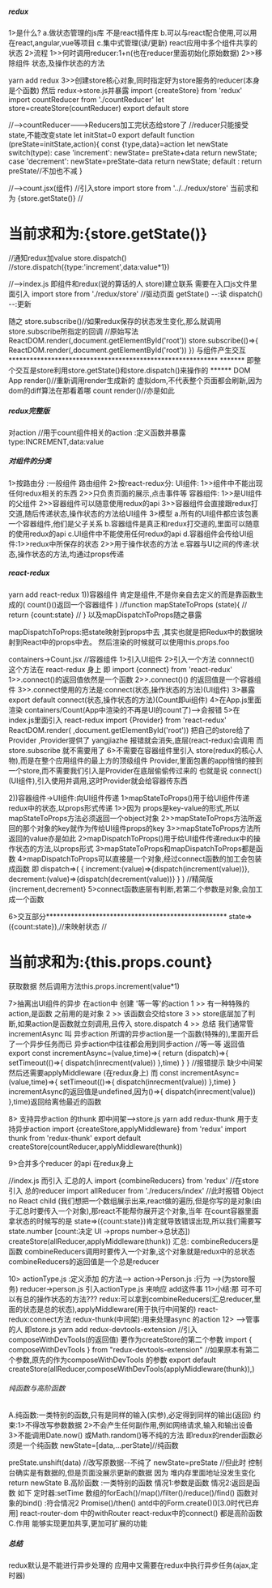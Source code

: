 ##### redux
1>是什么?
  a.做状态管理的js库 不是react插件库
  b.可以与react配合使用,可以用在react,angular,vue等项目
  c.集中式管理(读/更新) react应用中多个组件共享的状态
2>流程
  1>>何时调用reducer:1+n(也在reducer里面初始化原始数据)
  2>>移除组件 状态,及操作状态的方法

  yarn add redux
  3>>创建store核心对象,同时指定好为store服务的reducer(本身是个函数)
  然后 redux->store.js并暴露
  import {createStore} from 'redux'
  import countReducer from './countReducer'
  let store=createStore(countReducer)
  export default store

  //-->countReducer--->Reducers加工完状态给store了
  //reducer只能接受state,不能改变state
  let initStat=0
  export default function (preState=initState,action){
    const {type,data}=action
    let newState
    switch(type):
          case 'increment':
          newState= preState+data
          return newState;
          case 'decrement': newState=preState-data
          return newState;
          default : return preState//不加也不减
  }

  //-->count.jsx(组件)
  //引入store
  import store from '../../redux/store'
  当前求和为 {store.getState()}
  //<h1>当前求和为:{store.getState()}</h1>
  //通知redux加value
  store.dispatch()
  //store.dispatch({type:'increment',data:value*1})

  //-->index.js  即组件和redux(说的算话的人 store)建立联系
  需要在入口js文件里面引入
  import store from './redux/store'
  //驱动页面
  getState() --:读
  dispatch() --:更新

  随之 store.subscribe()//如果redux保存的状态发生变化,那么就调用store.subscribe所指定的回调
  //原始写法
  ReactDOM.render(<App/>,document.getElementById('root'))
  store.subscribe(()=>{
    ReactDOM.render(<App/>,document.getElementById('root'))
  })
  与组件产生交互***********************************************************
  *******  即整个交互是store利用store.getState()和store.dispatch()来操作的 ******
  DOM
  App render()//重新调用render生成新的 虚拟dom,不代表整个页面都会刷新,因为dom的diff算法在那看着哪
  count render()//亦是如此

##### redux完整版
对action
//用于count组件相关的action :定义函数并暴露 type:INCREMENT,data:value
##### 对组件的分类
 1>按路由分 :一般组件
            路由组件
 2>按react-redux分:
      UI组件:
        1>>组件中不能出现任何redux相关的东西
        2>>只负责页面的展示,点击事件等
      容器组件:
        1>>是UI组件的父组件
        2>>容器组件可以随意使用redux的api
        3>>容器组件会直接跟redux打交道,随后传递状态,操作状态的方法给UI组件
 3>模型
 a.所有的UI组件都应该包裹一个容器组件,他们是父子关系
 b.容器组件是真正和redux打交道的,里面可以随意的使用redux的api
 c.UI组件中不能使用任何redux的api
 d.容器组件会传给UI组件:1>>redux中所保存的状态
                      2>>用于操作状态的方法
 e.容器与UI之间的传递:状态,操作状态的方法,均通过props传递

 ##### react-redux
 yarn add react-redux
1))容器组件 肯定是组件,不是你亲自去定义的而是靠函数生成的( count()()返回一个容器组件 )
//function mapStateToProps (state){
// 	return {count:state}
// }
以及mapDispatchToProps随之暴露

mapDispatchToProps:把state映射到props中去 ,其实也就是把Redux中的数据映射到React中的props中去。
然后渲染的时候就可以使用this.props.foo

containers->Count.jsx //容器组件
 1>引入UI组件 
 2>引入一个方法 connnect() 
    这个方法在 react-redux 身上
    即 import {connect} from 'react-redux'
    1>>.connect()的返回值依然是一个函数
    2>>.connect()() 的返回值是一个容器组件
    3>>.connect使用的方法是:connect(状态,操作状态的方法)(UI组件)
 3>暴露 export default connect(状态,操作状态的方法)(Count即ui组件)
 4>在App.js里面渲染 containers/Count(App中渲染的不再是UI的count了)-->会报错
 5>在index.js里面引入 react-redux 
    import {Provider} from 'react-redux'
    ReactDOM.render(
    <Provider store={store}>
      <BrowserRouter>
      <App/>
      </BrowserRouter>
    </Provider>,document.getElementById('root'))
 把自己的store给了Provider	,Provider提供了  yangjiazhe
 报错就会消失,底层(react-redux)会调用
 而store.subscribe 就不需要用了
 6>不需要在容器组件里引入 store(redux的核心人物),而是在整个应用组件的最上方的顶级组件 Provider,里面包裹的app悄悄的接到一个store,而不需要我们引入是Provider在底层偷偷传过来的
 也就是说 connect()(UI组件),引入使用并调用,这时Provider就会给容器传东西

2))容器组件->UI组件:向UI组件传递
  1>mapStateToProps()用于给UI组件传递redux中的状态,以props形式传递
    1>>因为 props是key-value的形式,所以mapStateToProps方法必须返回一个object对象
    2>>mapStateToProps方法所返回的那个对象的key就作为传给UI组件props的key
    3>>mapStateToProps方法所返回的value亦是如此
  2>mapDispatchToProps()用于给UI组件传递redux中的操作状态的方法,以props形式
  3>mapStateToProps和mapDispatchToProps都是函数
  4>mapDispatchToProps可以直接是一个对象,经过connect函数的加工会包装成函数
  即
    dispatch=>(
    {
      increment:(value)=>{dispatch(increment(value))},
      decrement:(value)=>{dispatch(decrement(value))}
      }
    )
    //精简版
    {increment,decrement}
  5>connect函数底层有判断,若第二个参数是对象,会加工成一个函数

  6>交互部分***************************************************
  state=>({count:state}),//来映射状态
  //<h1>当前求和为:{this.props.count}</h1>获取数据
  然后调用方法this.props.increment(value*1)

  7>抽离出UI组件的异步
  在action中 创建 '等一等'的action
    1 >> 有一种特殊的action,是函数 之前用的是对象
    2 >> 该函数会交给store
    3 >> store底层加了判断,如果action是函数就立刻调用,且传入 store.dispatch
    4 >> 总结
      我们通常管incrementAsync 叫 异步action
      所谓的异步action是一个函数(特殊的),里面开启了一个异步任务而已
      异步action中往往都会用到同步action
      //等一等 返回值
   export const incrementAsync=(value,time)=>{
     return (dispatch)=>{
       setTimeout(()=>{
         dispatch(inrecment(value))
       },time)
     }
   } //报错提示 缺少中间架 然后还需要applyMiddleware (在redux身上)
而 const incrementAsync=(value,time)=>{
      setTimeout(()=>{
         dispatch(inrecment(value))
       },time)
   }
   incrementAsync的返回值是undefined,因为()=>{
    dispatch(inrecment(value))
  },time)返回给离他最近的函数 

  8> 支持异步action 的thunk 即中间架-->store.js
  yarn add redux-thunk 用于支持异步action
  import  {createStore,applyMiddleware} from 'redux'
  import thunk from 'redux-thunk'
  export default createStore(countReducer,applyMiddleware(thunk))
  
  9>合并多个reducer 的api 在redux身上 
  
  //index.js 而引入 汇总的人 
  import {combineReducers} from 'redux'
  //在store 引入 总的reducer 
  import allReducer from './reducers/index'
  //此时报错 Object no React child
  (我们想把一个数组展示出来,react做的遍历,但是你写的是对象(由于汇总时要传入一个对象),那react不能帮你展开这个对象,当年 在count容器里面拿状态的时候写的是 state=>({count:state})肯定就导致错误出现,所以我们需要写 state.number  [count:决定 UI ->props number->总状态])
  createStore(allReducer,applyMiddleware(thunk))
  汇总:
  combineReducers是函数
  combineReducers调用时要传入一个对象,这个对象就是redux中的总状态
  combineReducers的返回值是一个总是reducer

  10> actionType.js :定义添加 的方法-->
  action->Person.js :行为 -->(为store服务)
  reducer->person.js  引入actionType.js 来响应 add这件事
  11>小结:那 可不可以有总的操作状态的方法???
  redux:可以拿到combineReducers(汇总reducer,里面的状态是总的状态),applyMiddleware(用于执行中间架的)
  react-redux:connect方法
  redux-thunk(中间架):用来处理async 的action
  12> -->管事的人 即store.js
  yarn add redux-devtools-extension
  //引入composeWithDevTools(的返回值)  要作为createStore的第二个参数
import { composeWithDevTools } from "redux-devtools-extension"
//如果原本有第二个参数,原先的作为composeWithDevTools 的参数
export default createStore(allReducer,composeWithDevTools(applyMiddleware(thunk)),)
###### 纯函数与高阶函数
A.纯函数:一类特别的函数,只有是同样的输入(实参),必定得到同样的输出(返回)
 约束:1>不得改写参数数据
      2>不会产生任何副作用,例如网络请求,输入和输出设备
      3>不能调用Date.now() 或Math.random()等不纯的方法
 即redux的render函数必须是一个纯函数
 newState=[data,...perState]//纯函数

 preState.unshift(data) //改写原数据--不纯了 
 newState=preState
 //但此时 控制台确实是有数据的,但是页面没展示更新的数据 因为 堆内存里面地址没发生变化
 return newState
B.高阶函数 :一类特别的函数
情况1:参数是函数
情况2:返回是函数
如下
  定时器:setTime
  数组的forEach()/map()/filter()/reduce()/find()
  函数对象的bind() :符合情况2
  Promise()/then()
  antd中的Form.create()()[3.0时代已弃用]
  react-router-dom 中的withRouter
  react-redux中的connect()
都是高阶函数
C.作用
 能够实现更加共享,更加可扩展的功能

##### 总结
redux默认是不能进行异步处理的
应用中又需要在redux中执行异步任务(ajax,定时器)




  
